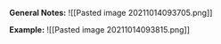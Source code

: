 **General Notes:**
![[Pasted image 20211014093705.png]]

**Example:**
![[Pasted image 20211014093815.png]]